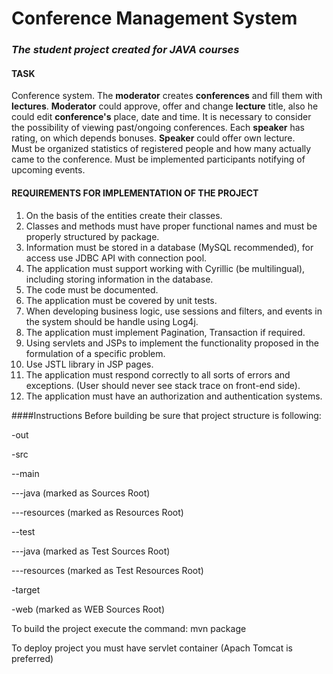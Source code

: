 # Conference Management System
### **_The student project created for JAVA courses_**


#### TASK
Conference system. The **moderator** creates  **conferences** and fill them with **lectures**. 
**Moderator** could approve, offer and change **lecture** title, also he could edit **conference's** place, date and time.
It is necessary to consider the possibility of viewing past/ongoing conferences.
Each **speaker** has rating, on which depends bonuses. **Speaker** could offer own lecture.  
Must be organized statistics of registered people and how many actually came to the conference. 
Must be implemented participants notifying of upcoming events.

#### REQUIREMENTS FOR IMPLEMENTATION OF THE PROJECT
1. On the basis of the entities create their classes.
2. Classes and methods must have proper functional names and must be properly structured by package.
3. Information must be stored in a database (MySQL recommended), for access use JDBC API with connection pool.
4. The application must support working with Cyrillic (be multilingual), including storing information in the database.
5. The code must be documented.
6. The application must be covered by unit tests.
7. When developing business logic, use sessions and filters, and events in the system should be handle using Log4j.
8. The application must implement Pagination, Transaction if required.
9. Using servlets and JSPs to implement the functionality proposed in the formulation of a specific problem.
10. Use JSTL library in JSP pages.
11. The application must respond correctly to all sorts of errors and exceptions. (User should never see stack trace on front-end side).
12. The application must have an authorization and authentication systems.

####Instructions
Before building be sure that project structure is following:

-out

-src

--main

---java (marked as Sources Root)

---resources (marked as Resources Root)

--test

---java (marked as Test Sources Root)

---resources (marked as Test Resources Root)

-target

-web (marked as WEB Sources Root)

To build the project execute the command: mvn package

To deploy project you must have servlet container (Apach Tomcat is preferred)